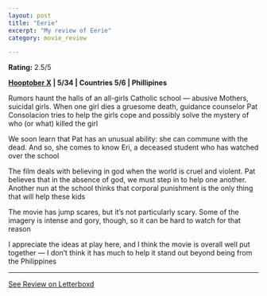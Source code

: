 ```yaml
---
layout: post
title: "Eerie"
excerpt: "My review of Eerie"
category: movie_review

---
```


**Rating:** 2.5/5

<b><a href="https://boxd.it/pmi12">Hooptober X</a> | 5/34 | Countries 5/6 | Phillipines</b>

Rumors haunt the halls of an all-girls Catholic school — abusive Mothers, suicidal girls. When one girl dies a gruesome death, guidance counselor Pat Consolacion tries to help the girls cope and possibly solve the mystery of who (or what) killed the girl

We soon learn that Pat has an unusual ability: she can commune with the dead. And so, she comes to know Eri, a deceased student who has watched over the school

The film deals with believing in god when the world is cruel and violent. Pat believes that in the absence of god, we must step in to help one another. Another nun at the school thinks that corporal punishment is the only thing that will help these kids

The movie has jump scares, but it’s not particularly scary. Some of the imagery is intense and gory, though, so it can be hard to watch for that reason

I appreciate the ideas at play here, and I think the movie is overall well put together — I don’t think it has much to help it stand out beyond being from the Philippines

<hr>

[See Review on Letterboxd](https://boxd.it/4VV5Ud)
